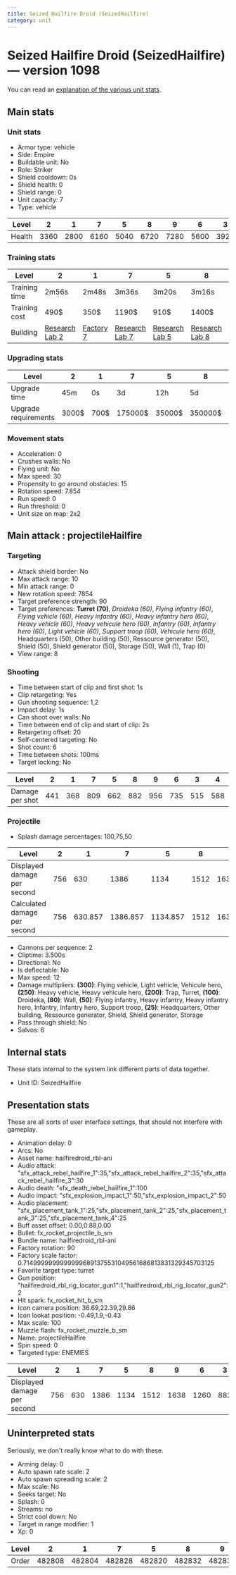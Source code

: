 ```yaml
---
title: Seized Hailfire Droid (SeizedHailfire)
category: unit
---
```


# Seized Hailfire Droid (SeizedHailfire) — version 1098

You can read an [explanation  of the various unit stats](unitexplained.md).

## Main stats

### Unit stats

  * Armor type: vehicle
  * Side: Empire
  * Buildable unit: No
  * Role: Striker
  * Shield cooldown: 0s
  * Shield health: 0
  * Shield range: 0
  * Unit capacity: 7
  * Type: vehicle

|Level |2   |1   |7   |5   |8   |9   |6   |3   |4   |10  |
|------|----|----|----|----|----|----|----|----|----|----|
|Health|3360|2800|6160|5040|6720|7280|5600|3920|4480|8400|


### Training stats

|Level        |2                                      |1                              |7                                      |5                                      |8                                      |9                                      |6                                      |3                                      |4                                      |10                                      |
|-------------|---------------------------------------|-------------------------------|---------------------------------------|---------------------------------------|---------------------------------------|---------------------------------------|---------------------------------------|---------------------------------------|---------------------------------------|----------------------------------------|
|Training time|2m56s                                  |2m48s                          |3m36s                                  |3m20s                                  |3m16s                                  |3m23s                                  |3m28s                                  |3m4s                                   |3m12s                                  |3m30s                                   |
|Training cost|490$                                   |350$                           |1190$                                  |910$                                   |1400$                                  |1470$                                  |1050$                                  |630$                                   |770$                                   |1610$                                   |
|Building     |[Research Lab 2](empireOffenseLab.html)|[Factory 7](empireFactory.html)|[Research Lab 7](empireOffenseLab.html)|[Research Lab 5](empireOffenseLab.html)|[Research Lab 8](empireOffenseLab.html)|[Research Lab 9](empireOffenseLab.html)|[Research Lab 6](empireOffenseLab.html)|[Research Lab 3](empireOffenseLab.html)|[Research Lab 4](empireOffenseLab.html)|[Research Lab 10](empireOffenseLab.html)|


### Upgrading stats

|Level               |2    |1   |7      |5     |8      |9       |6      |3    |4     |10      |
|--------------------|-----|----|-------|------|-------|--------|-------|-----|------|--------|
|Upgrade time        |45m  |0s  |3d     |12h   |5d     |1w      |2d     |2h   |6h    |1w3d    |
|Upgrade requirements|3000$|700$|175000$|35000$|350000$|1000000$|115000$|6000$|15000$|2000000$|


### Movement stats

  * Acceleration: 0
  * Crushes walls: No
  * Flying unit: No
  * Max speed: 30
  * Propensity to go around obstacles: 15
  * Rotation speed: 7.854
  * Run speed: 0
  * Run threshold: 0
  * Unit size on map: 2x2

## Main attack : projectileHailfire

### Targeting

  * Attack shield border: No
  * Max attack range: 10
  * Min attack range: 0
  * New rotation speed: 7854
  * Target preference strength: 90
  * Target preferences: **Turret (70)**, _Droideka (60)_, _Flying infantry (60)_, _Flying vehicle (60)_, _Heavy infantry (60)_, _Heavy infantry hero (60)_, _Heavy vehicle (60)_, _Heavy vehicule hero (60)_, _Infantry (60)_, _Infantry hero (60)_, _Light vehicle (60)_, _Support troop (60)_, _Vehicule hero (60)_, Headquarters (50), Other building (50), Ressource generator (50), Shield (50), Shield generator (50), Storage (50), Wall (1), Trap (0)
  * View range: 8

### Shooting

  * Time between start of clip and first shot: 1s
  * Clip retargeting: Yes
  * Gun shooting sequence: 1,2
  * Impact delay: 1s
  * Can shoot over walls: No
  * Time between end of clip and start of clip: 2s
  * Retargeting offset: 20
  * Self-centered targeting: No
  * Shot count: 6
  * Time between shots: 100ms
  * Target locking: No

|Level          |2  |1  |7  |5  |8  |9  |6  |3  |4  |10  |
|---------------|---|---|---|---|---|---|---|---|---|----|
|Damage per shot|441|368|809|662|882|956|735|515|588|1103|


### Projectile

  * Splash damage percentages: 100,75,50

|Level                       |2  |1      |7       |5       |8   |9       |6   |3      |4   |10      |
|----------------------------|---|-------|--------|--------|----|--------|----|-------|----|--------|
|Displayed damage per second |756|630    |1386    |1134    |1512|1638    |1260|882    |1008|1890    |
|Calculated damage per second|756|630.857|1386.857|1134.857|1512|1638.857|1260|882.857|1008|1890.857|


  * Cannons per sequence: 2
  * Cliptime: 3.500s
  * Directional: No
  * Is deflectable: No
  * Max speed: 12
  * Damage multipliers: **(300)**: Flying vehicle, Light vehicle, Vehicule hero, **(250)**: Heavy vehicle, Heavy vehicule hero, **(200)**: Trap, Turret, **(100)**: Droideka, **(80)**: Wall, **(50)**: Flying infantry, Heavy infantry, Heavy infantry hero, Infantry, Infantry hero, Support troop, **(25)**: Headquarters, Other building, Ressource generator, Shield, Shield generator, Storage
  * Pass through shield: No
  * Salvos: 6

## Internal stats

These stats internal to the system link different parts of data together.

  * Unit ID: SeizedHailfire

## Presentation stats

These are all sorts of user interface settings, that should not interfere with gameplay.

  * Animation delay: 0
  * Arcs: No
  * Asset name: hailfiredroid_rbl-ani
  * Audio attack: "sfx_attack_rebel_hailfire_1":35,"sfx_attack_rebel_hailfire_2":35,"sfx_attack_rebel_hailfire_3":30
  * Audio death: "sfx_death_rebel_hailfire_1":100
  * Audio impact: "sfx_explosion_impact_1":50,"sfx_explosion_impact_2":50
  * Audio placement: "sfx_placement_tank_1":25,"sfx_placement_tank_2":25,"sfx_placement_tank_3":25,"sfx_placement_tank_4":25
  * Buff asset offset: 0.00,0.88,0.00
  * Bullet: fx_rocket_projectile_b_sm
  * Bundle name: hailfiredroid_rbl-ani
  * Factory rotation: 90
  * Factory scale factor: 0.71499999999999996891375531049561686813831329345703125
  * Favorite target type: turret
  * Gun position: "hailfiredroid_rbl_rig_locator_gun1":1,"hailfiredroid_rbl_rig_locator_gun2":2
  * Hit spark: fx_rocket_hit_b_sm
  * Icon camera position: 36.69,22.39,29.86
  * Icon lookat position: -0.49,1.9,-0.43
  * Max scale: 100
  * Muzzle flash: fx_rocket_muzzle_b_sm
  * Name: projectileHailfire
  * Spin speed: 0
  * Targeted type: ENEMIES

|Level                      |2  |1  |7   |5   |8   |9   |6   |3  |4   |10  |
|---------------------------|---|---|----|----|----|----|----|---|----|----|
|Displayed damage per second|756|630|1386|1134|1512|1638|1260|882|1008|1890|


## Uninterpreted stats

Seriously, we don't really know what to do with these.

  * Arming delay: 0
  * Auto spawn rate scale: 2
  * Auto spawn spreading scale: 2
  * Max scale: No
  * Seeks target: No
  * Splash: 0
  * Streams: no
  * Strict cool down: No
  * Target in range modifier: 1
  * Xp: 0

|Level|2     |1     |7     |5     |8     |9     |6     |3     |4     |10    |
|-----|------|------|------|------|------|------|------|------|------|------|
|Order|482808|482804|482828|482820|482832|482836|482824|482812|482816|482840|


